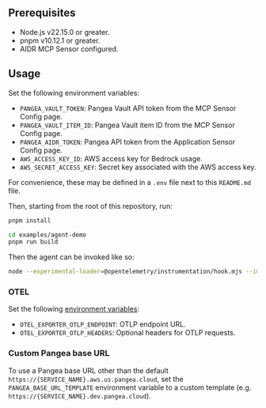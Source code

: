## Prerequisites

- Node.js v22.15.0 or greater.
- pnpm v10.12.1 or greater.
- AIDR MCP Sensor configured.

## Usage

Set the following environment variables:

- `PANGEA_VAULT_TOKEN`: Pangea Vault API token from the MCP Sensor Config page.
- `PANGEA_VAULT_ITEM_ID`: Pangea Vault item ID from the MCP Sensor Config page.
- `PANGEA_AIDR_TOKEN`: Pangea API token from the Application Sensor Config page.
- `AWS_ACCESS_KEY_ID`: AWS access key for Bedrock usage.
- `AWS_SECRET_ACCESS_KEY`: Secret key associated with the AWS access key.

For convenience, these may be defined in a `.env` file next to this `README.md`
file.

Then, starting from the root of this repository, run:

```bash
pnpm install

cd examples/agent-demo
pnpm run build
```

Then the agent can be invoked like so:

```bash
node --experimental-loader=@opentelemetry/instrumentation/hook.mjs --import ./dist/telemetry.js ./dist/client.js
```

### OTEL

Set the following [environment variables](https://mastra.ai/en/docs/observability/tracing#environment-variables):

- `OTEL_EXPORTER_OTLP_ENDPOINT`: OTLP endpoint URL.
- `OTEL_EXPORTER_OTLP_HEADERS`: Optional headers for OTLP requests.

### Custom Pangea base URL

To use a Pangea base URL other than the default
`https://{SERVICE_NAME}.aws.us.pangea.cloud`, set the `PANGEA_BASE_URL_TEMPLATE`
environment variable to a custom template (e.g. `https://{SERVICE_NAME}.dev.pangea.cloud`).
